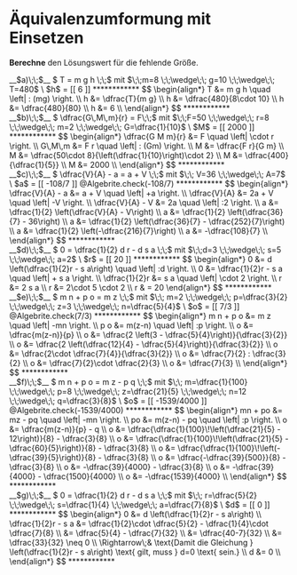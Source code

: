 <!--
version:  0.0.1
language: de


@style
main > *:not(:last-child) {
  margin-bottom: 3rem;
}

input {
    text-align: center;
}

.flex-container {
    display: flex;
    flex-wrap: wrap;
    align-items: stretch;
    gap: 20px;
}

.flex-child {
    flex: 1;
    min-width: 350px;
    margin-right: 20px;
}

@media (max-width: 400px) {
    .flex-child {
        flex: 100%;
        margin-right: 0;
    }
}
@end

formula: \carry   \textcolor{red}{\scriptsize #1}
formula: \digit   \rlap{\carry{#1}}\phantom{#2}#2
formula: \permil  \text{‰}

import: https://raw.githubusercontent.com/LiaTemplates/Tikz-Jax/main/README.md

script: https://cdn.jsdelivr.net/gh/LiaTemplates/Tikz-Jax@main/dist/index.js



import: https://raw.githubusercontent.com/liaTemplates/algebrite/master/README.md

tags: Äquivalenzumformung, Bruchrechnung, negative Zahlen, schwer, hoch, Berechnen, 

comment: Führe eine Äquivalenzumformung mit eingesetzten rationalen Zahlen aus.

author: Martin Lommatzsch

-->




# Äquivalenzumformung mit Einsetzen



**Berechne** den Lösungswert für die fehlende Größe.



<section class="flex-container">
<div class="flex-child">
<!-- data-solution-button="5"-->
__$a)\;\;$__ $  T = m g h \;\;$  mit $\;\;m=8 \;\;\wedge\;\; g=10 \;\;\wedge\;\; T=480$ \
$h$ = [[  6  ]]
************
$$
\begin{align*}
T &= m g h \quad \left| : (mg) \right. \\
h &= \dfrac{T}{m g} \\ 
h &= \dfrac{480}{8\cdot 10} \\
h &= \dfrac{480}{80}  \\
h &=   6 \\ 
\end{align*}
$$
************
</div>
<div class="flex-child">
<!-- data-solution-button="5"-->
__$b)\;\;$__ $ \dfrac{G\,M\,m}{r} = F\;\;$  mit $\;\;F=50 \;\;\wedge\;\; r=8 \;\;\wedge\;\; m=2 \;\;\wedge\;\; G=\dfrac{1}{10}$ \
$M$ = [[  2000  ]]
************
$$
\begin{align*}
\dfrac{G M m}{r} &= F \quad \left| \cdot r \right. \\
G\,M\,m &= F r \quad \left| : (Gm) \right. \\
M &= \dfrac{F r}{G m} \\ 
M &= \dfrac{50\cdot 8}{\left(\dfrac{1}{10}\right)\cdot 2} \\
M &= \dfrac{400}{\dfrac{1}{5}} \\
M &= 2000 \\ 
\end{align*}
$$
************
</div>
<div class="flex-child">
<!-- data-solution-button="5"-->
__$c)\;\;$__ $  \dfrac{V}{A} - a = a + V  \;\;$  mit $\;\; V=36 \;\;\wedge\;\; A=7$ \
$a$ = [[  -108/7  ]]
@Algebrite.check(-108/7)
************
$$
\begin{align*}
\dfrac{V}{A} - a &= a + V \quad \left| +a \right. \\
\dfrac{V}{A} &= 2a + V \quad \left| -V \right. \\
\dfrac{V}{A} - V &= 2a \quad \left| :2 \right. \\
a &= \dfrac{1}{2} \left(\dfrac{V}{A} - V\right) \\
a &= \dfrac{1}{2} \left(\dfrac{36}{7} - 36\right) \\
a &= \dfrac{1}{2} \left(\dfrac{36}{7} - \dfrac{252}{7}\right) \\
a &= \dfrac{1}{2} \left(-\dfrac{216}{7}\right) \\
a &= -\dfrac{108}{7} \\ 
\end{align*}
$$
************
</div>
<div class="flex-child">
<!-- data-solution-button="5"-->
__$d)\;\;$__ $   0 = \dfrac{1}{2} d r - d s a  \;\;$  mit $\;\;d=3 \;\;\wedge\;\; s=5 \;\;\wedge\;\; a=2$ \
$r$ = [[  20  ]]
************
$$
\begin{align*}
0 &= d \left(\dfrac{1}{2}r - s a\right) \quad \left| :d  \right. \\
0 &= \dfrac{1}{2}r - s a \quad \left| + s a \right. \\
\dfrac{1}{2}r &= s a \quad \left| \cdot 2 \right. \\
r &= 2 s a \\
r &= 2\cdot 5 \cdot 2 \\
r & = 20 
\end{align*}
$$
************
</div>
<div class="flex-child">
<!-- data-solution-button="5"-->
__$e)\;\;$__ $   m n + p o = m z \;\;$  mit $\;\; m=2 \;\;\wedge\;\; p=\dfrac{3}{2} \;\;\wedge\;\; z=3 \;\;\wedge\;\; n=\dfrac{5}{4}$ \
$o$ = [[  7/3  ]]
@Algebrite.check(7/3)
************
$$
\begin{align*}
m n + p o &= m z \quad \left| -mn \right. \\
p o &= m(z-n) \quad \left| :p \right. \\
o &= \dfrac{m(z-n)}{p} \\ 
o &= \dfrac{2 \left(3 - \dfrac{5}{4}\right)}{\dfrac{3}{2}} \\ 
o &= \dfrac{2 \left(\dfrac{12}{4} - \dfrac{5}{4}\right)}{\dfrac{3}{2}} \\ 
o &= \dfrac{2\cdot \dfrac{7}{4}}{\dfrac{3}{2}} \\ 
o &=  \dfrac{7}{2} : \dfrac{3}{2}  \\ 
o &= \dfrac{7}{2}\cdot \dfrac{2}{3} \\ 
o &= \dfrac{7}{3} \\ 
\end{align*}
$$
************
</div>
<div class="flex-child">
<!-- data-solution-button="5"-->
__$f)\;\;$__ $  m n + p o = m z - p q \;\;$  mit $\;\; m=\dfrac{1}{100} \;\;\wedge\;\;  p=8 \;\;\wedge\;\;  z=\dfrac{21}{5} \;\;\wedge\;\;  n=12 \;\;\wedge\;\;  q=\dfrac{3}{8}$ \
$o$ = [[  -1539/4000  ]]
@Algebrite.check(-1539/4000)
************
$$
\begin{align*}
mn + po &= mz - pq \quad \left| -mn \right. \\
po &= m(z-n) - pq \quad \left| :p \right. \\
o &= \dfrac{m(z-n)}{p} - q \\ 
o &= \dfrac{\dfrac{1}{100}\!\left(\dfrac{21}{5} - 12\right)}{8} - \dfrac{3}{8} \\
o &= \dfrac{\dfrac{1}{100}\!\left(\dfrac{21}{5} - \dfrac{60}{5}\right)}{8} - \dfrac{3}{8} \\
o &= \dfrac{\dfrac{1}{100}\!\left(-\dfrac{39}{5}\right)}{8} - \dfrac{3}{8} \\ 
o &= \dfrac{-\dfrac{39}{500}}{8} - \dfrac{3}{8} \\
o &= -\dfrac{39}{4000} - \dfrac{3}{8} \\ 
o &= -\dfrac{39}{4000} - \dfrac{1500}{4000} \\ 
o &= -\dfrac{1539}{4000} \\ 
\end{align*}
$$
************
</div>
<div class="flex-child">
<!-- data-solution-button="5"-->
__$g)\;\;$__ $   0 = \dfrac{1}{2} d r - d s a  \;\;$  mit $\;\; r=\dfrac{5}{2} \;\;\wedge\;\;  s=\dfrac{1}{4} \;\;\wedge\;\;  a=\dfrac{7}{8}$ \
$d$ = [[  0  ]]
************
$$
\begin{align*}
0 &= d \left(\dfrac{1}{2}r - s a\right) \\
\dfrac{1}{2}r - s a &= \dfrac{1}{2}\cdot \dfrac{5}{2} - \dfrac{1}{4}\cdot \dfrac{7}{8} \\ 
&= \dfrac{5}{4} - \dfrac{7}{32} \\ 
&= \dfrac{40-7}{32} \\ 
&= \dfrac{33}{32} \neq 0 \\ 
\Rightarrow\;& \text{Damit die Gleichung }  \left(\dfrac{1}{2}r - s a\right) \text{ gilt, muss } d=0 \text{ sein.} \\
d &= 0 \\ 
\end{align*}
$$
************
</div>
</section>


